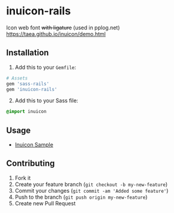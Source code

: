 # inuicon-rails

Icon web font ~~with ligature~~ (used in pplog.net) https://taea.github.io/inuicon/demo.html

## Installation

1) Add this to your `Gemfile`:

```ruby
# Assets
gem 'sass-rails'
gem 'inuicon-rails'
```

2) Add this to your Sass file:

```sass
@import inuicon
```

## Usage

- [Inuicon Sample](https://taea.github.io/inuicon/demo.html)

## Contributing

1. Fork it
2. Create your feature branch (`git checkout -b my-new-feature`)
3. Commit your changes (`git commit -am 'Added some feature'`)
4. Push to the branch (`git push origin my-new-feature`)
5. Create new Pull Request
